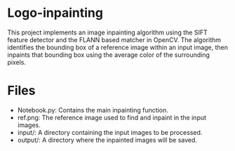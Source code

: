 # Logo-inpainting
This project implements an image inpainting algorithm using the SIFT feature detector and the FLANN based matcher in OpenCV. The algorithm identifies the bounding box of a reference image within an input image, then inpaints that bounding box using the average color of the surrounding pixels.
# Files
*  Notebook.py: Contains the main inpainting function.
*  ref.png: The reference image used to find and inpaint in the input images.
*  input/: A directory containing the input images to be processed.
*  output/: A directory where the inpainted images will be saved.
